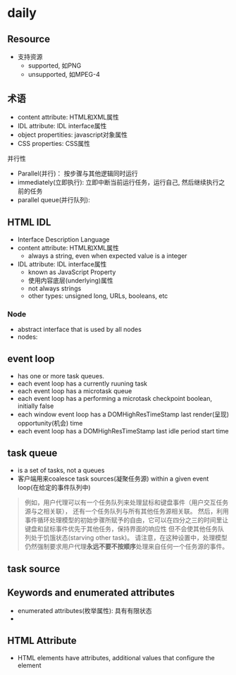 # daily 

## Resource

- 支持资源
  - supported, 如PNG 
  - unsupported, 如MPEG-4

## 术语

- content attribute: HTML和XML属性
- IDL attribute: IDL interface属性
- object propertities: javascript对象属性
- CSS properties: CSS属性

并行性

- Parallel(并行)： 按步骤与其他逻辑同时运行
- immediately(立即执行): 立即中断当前运行任务，运行自己, 然后继续执行之前的任务
- parallel queue(并行队列):

## HTML IDL

- Interface Description Language
- content attribute: HTML和XML属性
  - always a string, even when expected value is a integer
- IDL attribute: IDL interface属性
  - known as JavaScript Property
  - 使用内容底层(underlying)属性
  - not always strings
  - other types: unsigned long, URLs, booleans, etc

### Node

- abstract interface that is used by all nodes
- nodes:

## event loop

- has one or more task queues.
- each event loop has a currently ruuning task
- each event loop has a microtask queue
- each event loop has a performing a microtask checkpoint boolean, initially false
- each window event loop has a DOMHighResTimeStamp last render(呈现) opportunity(机会) time
- each event loop has a DOMHighResTimeStamp last idle period start time

## task queue

- is a set of tasks, not a queues
- 客户端用来coalesce task sources(凝聚任务源) within a given event loop(在给定的事件队列中)

> 例如，用户代理可以有一个任务队列来处理鼠标和键盘事件（用户交互任务源与之相关联），
> 还有一个任务队列与所有其他任务源相关联。
> 然后，利用事件循环处理模型的初始步骤所赋予的自由，它可以在四分之三的时间里让键盘和鼠标事件优先于其他任务，保持界面的响应性
> 但不会使其他任务队列处于饥饿状态(starving other task)。
> 请注意，在这种设置中，处理模型仍然强制要求用户代理**永远不要不按顺序**处理来自任何一个任务源的事件。

## task source

## Keywords and enumerated attributes

- enumerated attributes(枚举属性): 具有有限状态 
- 

## HTML Attribute

- HTML elements have attributes, additional values that configure the element